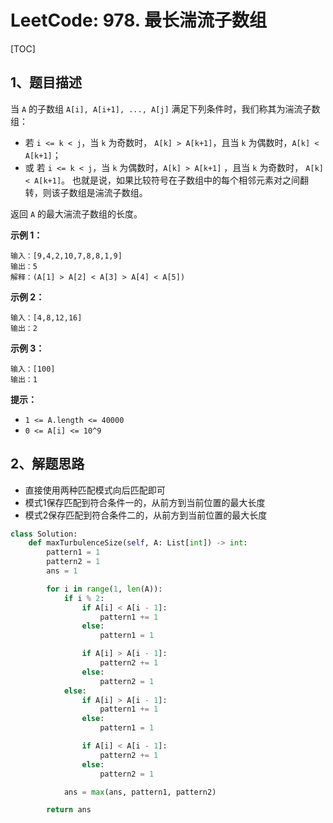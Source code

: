# LeetCode: 978. 最长湍流子数组

[TOC]

## 1、题目描述

当 `A` 的子数组 `A[i], A[i+1], ..., A[j]` 满足下列条件时，我们称其为湍流子数组：

-   若 `i <= k < j`，当 `k` 为奇数时， `A[k] > A[k+1]`，且当 `k` 为偶数时，`A[k] < A[k+1]`；
-   或 若 `i <= k < j`，当 `k` 为偶数时，`A[k] > A[k+1]` ，且当 `k` 为奇数时， `A[k] < A[k+1]`。
    也就是说，如果比较符号在子数组中的每个相邻元素对之间翻转，则该子数组是湍流子数组。

返回 `A` 的最大湍流子数组的长度。

 

**示例 1：**

```
输入：[9,4,2,10,7,8,8,1,9]
输出：5
解释：(A[1] > A[2] < A[3] > A[4] < A[5])
```


**示例 2：**

```
输入：[4,8,12,16]
输出：2
```


**示例 3：**

```
输入：[100]
输出：1
```

**提示：**

-   `1 <= A.length <= 40000`
-   `0 <= A[i] <= 10^9`



## 2、解题思路

-   直接使用两种匹配模式向后匹配即可
-   模式1保存匹配到符合条件一的，从前方到当前位置的最大长度
-   模式2保存匹配到符合条件二的，从前方到当前位置的最大长度



```python
class Solution:
    def maxTurbulenceSize(self, A: List[int]) -> int:
        pattern1 = 1
        pattern2 = 1
        ans = 1

        for i in range(1, len(A)):
            if i % 2:
                if A[i] < A[i - 1]:
                    pattern1 += 1
                else:
                    pattern1 = 1

                if A[i] > A[i - 1]:
                    pattern2 += 1
                else:
                    pattern2 = 1
            else:
                if A[i] > A[i - 1]:
                    pattern1 += 1
                else:
                    pattern1 = 1

                if A[i] < A[i - 1]:
                    pattern2 += 1
                else:
                    pattern2 = 1

            ans = max(ans, pattern1, pattern2)

        return ans
```

